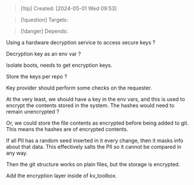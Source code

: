 
>[!tip] Created: [2024-05-01 Wed 09:53]

>[!question] Targets: 

>[!danger] Depends: 

Using a hardware decryption service to access secure keys ?

Decryption key as an env var ?

Isolate boots, needs to get encryption keys.

Store the keys per repo ?

Key provider should perform some checks on the requester.

At the very least, we should have a key in the env vars, and this is used to encrypt the contents stored in the system.  The hashes would need to remain unencrypted ?

Or, we could store the file contents as encrypted before being added to git.
This means the hashes are of encrypted contents.

If all PII has a random seed inserted in it every change, then it masks info about that data.  This effectively salts the PII so it cannot be compared in any way.

Then the git structure works on plain files, but the storage is encrypted.

Add the encryption layer inside of kv_toolbox.